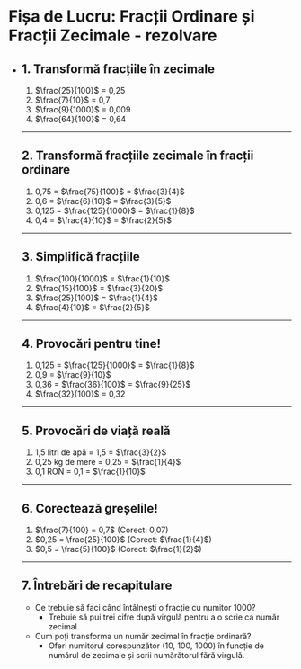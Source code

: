 # **Fișa de Lucru: Fracții Ordinare și Fracții Zecimale** - rezolvare

- ## 1. **Transformă fracțiile în zecimale**

  1. $\frac{25}{100}$ = 0,25
  2. $\frac{7}{10}$ = 0,7
  3. $\frac{9}{1000}$ = 0,009
  4. $\frac{64}{100}$ = 0,64

  ------

  ## 2. **Transformă fracțiile zecimale în fracții ordinare**

  1. 0,75 = $\frac{75}{100}$ = $\frac{3}{4}$
  2. 0,6 = $\frac{6}{10}$ = $\frac{3}{5}$
  3. 0,125 = $\frac{125}{1000}$ = $\frac{1}{8}$
  4. 0,4 = $\frac{4}{10}$ = $\frac{2}{5}$

  ------

  ## 3. **Simplifică fracțiile**

  1. $\frac{100}{1000}$ = $\frac{1}{10}$
  2. $\frac{15}{100}$ = $\frac{3}{20}$
  3. $\frac{25}{100}$ = $\frac{1}{4}$
  4. $\frac{4}{10}$ = $\frac{2}{5}$

  ------

  ## 4. **Provocări pentru tine!**

  1. 0,125 = $\frac{125}{1000}$ = $\frac{1}{8}$
  2. 0,9 = $\frac{9}{10}$
  3. 0,36 = $\frac{36}{100}$ = $\frac{9}{25}$
  4. $\frac{32}{100}$ = 0,32

  ------

  ## 5. **Provocări de viață reală**

  1. 1,5 litri de apă = 1,5 = $\frac{3}{2}$
  2. 0,25 kg de mere = 0,25 = $\frac{1}{4}$
  3. 0,1 RON = 0,1 = $\frac{1}{10}$

  ------

  ## 6. **Corectează greșelile!**

  1. $\frac{7}{100} = 0,7$ (Corect: 0,07)
  2. $0,25 = \frac{25}{100}$ (Corect: $\frac{1}{4}$)
  3. $0,5 = \frac{5}{100}$ (Corect: $\frac{1}{2}$)

  ------

  ## 7. **Întrebări de recapitulare**

  - Ce trebuie să faci când întâlnești o fracție cu numitor 1000?
    - Trebuie să pui trei cifre după virgulă pentru a o scrie ca număr zecimal.
  - Cum poți transforma un număr zecimal în fracție ordinară?
    - Oferi numitorul corespunzător (10, 100, 1000) în funcție de numărul de zecimale și scrii numărătorul fără virgulă.